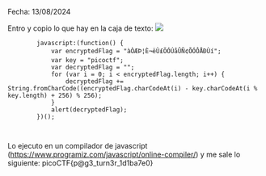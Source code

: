 Fecha: 13/08/2024

Entro y copio lo que hay en la caja de texto: 
![](Imágenes/Pasted%20image%2020240813192817.png)

```
        javascript:(function() {
            var encryptedFlag = "àÒÆÞ¦È¬ëÙ£ÖÓÚåÛÑ¢ÕÓÔÅÐÙí";
            var key = "picoctf";
            var decryptedFlag = "";
            for (var i = 0; i < encryptedFlag.length; i++) {
                decryptedFlag += String.fromCharCode((encryptedFlag.charCodeAt(i) - key.charCodeAt(i % key.length) + 256) % 256);
            }
            alert(decryptedFlag);
        })();
    
    
```

Lo ejecuto en un compilador de javascript (https://www.programiz.com/javascript/online-compiler/) y me sale lo siguiente:
picoCTF{p@g3_turn3r_1d1ba7e0}
